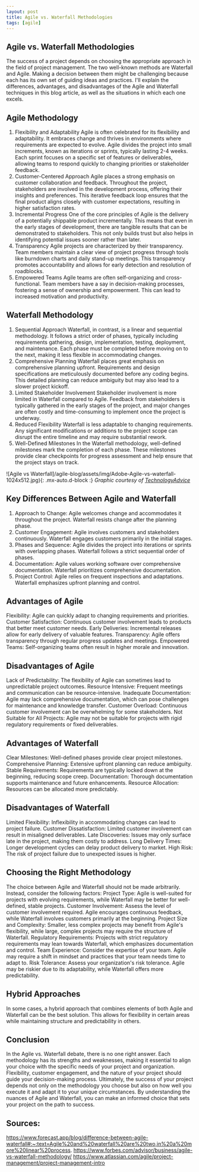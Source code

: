 ```yaml
---
layout: post
title: Agile vs. Waterfall Methodologies
tags: [agile]
---
```


## Agile vs. Waterfall Methodologies

The success of a project depends on choosing the appropriate approach in the field of project management. The two well-known methods are Waterfall and Agile. Making a decision between them might be challenging because each has its own set of guiding ideas and practices. I'll explain the differences, advantages, and disadvantages of the Agile and Waterfall techniques in this blog article, as well as the situations in which each one excels.

## Agile Methodology

1. Flexibility and Adaptability
Agile is often celebrated for its flexibility and adaptability. It embraces change and thrives in environments where requirements are expected to evolve. Agile divides the project into small increments, known as iterations or sprints, typically lasting 2-4 weeks. Each sprint focuses on a specific set of features or deliverables, allowing teams to respond quickly to changing priorities or stakeholder feedback.
2. Customer-Centered Approach
Agile places a strong emphasis on customer collaboration and feedback. Throughout the project, stakeholders are involved in the development process, offering their insights and preferences. This iterative feedback loop ensures that the final product aligns closely with customer expectations, resulting in higher satisfaction rates.
3. Incremental Progress
One of the core principles of Agile is the delivery of a potentially shippable product incrementally. This means that even in the early stages of development, there are tangible results that can be demonstrated to stakeholders. This not only builds trust but also helps in identifying potential issues sooner rather than later.
4. Transparency
Agile projects are characterized by their transparency. Team members maintain a clear view of project progress through tools like burndown charts and daily stand-up meetings. This transparency promotes accountability and allows for early detection and resolution of roadblocks.
5. Empowered Teams
Agile teams are often self-organizing and cross-functional. Team members have a say in decision-making processes, fostering a sense of ownership and empowerment. This can lead to increased motivation and productivity.

## Waterfall Methodology

1. Sequential Approach
Waterfall, in contrast, is a linear and sequential methodology. It follows a strict order of phases, typically including requirements gathering, design, implementation, testing, deployment, and maintenance. Each phase must be completed before moving on to the next, making it less flexible in accommodating changes.
2. Comprehensive Planning
Waterfall places great emphasis on comprehensive planning upfront. Requirements and design specifications are meticulously documented before any coding begins. This detailed planning can reduce ambiguity but may also lead to a slower project kickoff.
3. Limited Stakeholder Involvement
Stakeholder involvement is more limited in Waterfall compared to Agile. Feedback from stakeholders is typically gathered in the early stages of the project, and major changes are often costly and time-consuming to implement once the project is underway.
4. Reduced Flexibility
Waterfall is less adaptable to changing requirements. Any significant modifications or additions to the project scope can disrupt the entire timeline and may require substantial rework.
5. Well-Defined Milestones
In the Waterfall methodology, well-defined milestones mark the completion of each phase. These milestones provide clear checkpoints for progress assessment and help ensure that the project stays on track.

![Agile vs Waterfall]/agile-blog/assets/img/Adobe-Agile-vs-waterfall-1024x512.jpg){: .mx-auto.d-block :}
*Graphic courtesy of [TechnologyAdvice](https://technologyadvice.com/blog/information-technology/what-is-agile-project-management/)*

## Key Differences Between Agile and Waterfall

1. Approach to Change:
Agile welcomes change and accommodates it throughout the project.
Waterfall resists change after the planning phase.
2. Customer Engagement:
Agile involves customers and stakeholders continuously.
Waterfall engages customers primarily in the initial stages.
3. Phases and Sequence:
Agile divides the project into iterations or sprints with overlapping phases.
Waterfall follows a strict sequential order of phases.
4. Documentation:
Agile values working software over comprehensive documentation.
Waterfall prioritizes comprehensive documentation.
5. Project Control:
Agile relies on frequent inspections and adaptations.
Waterfall emphasizes upfront planning and control.

## Advantages of Agile

Flexibility: Agile can quickly adapt to changing requirements and priorities.
Customer Satisfaction: Continuous customer involvement leads to products that better meet customer needs.
Early Deliveries: Incremental releases allow for early delivery of valuable features.
Transparency: Agile offers transparency through regular progress updates and meetings.
Empowered Teams: Self-organizing teams often result in higher morale and innovation.

## Disadvantages of Agile

Lack of Predictability: The flexibility of Agile can sometimes lead to unpredictable project outcomes.
Resource Intensive: Frequent meetings and communication can be resource-intensive.
Inadequate Documentation: Agile may lack comprehensive documentation, which can pose challenges for maintenance and knowledge transfer.
Customer Overload: Continuous customer involvement can be overwhelming for some stakeholders.
Not Suitable for All Projects: Agile may not be suitable for projects with rigid regulatory requirements or fixed deliverables.

## Advantages of Waterfall

Clear Milestones: Well-defined phases provide clear project milestones.
Comprehensive Planning: Extensive upfront planning can reduce ambiguity.
Stable Requirements: Requirements are typically locked down at the beginning, reducing scope creep.
Documentation: Thorough documentation supports maintenance and future enhancements.
Resource Allocation: Resources can be allocated more predictably.

## Disadvantages of Waterfall

Limited Flexibility: Inflexibility in accommodating changes can lead to project failure.
Customer Dissatisfaction: Limited customer involvement can result in misaligned deliverables.
Late Discoveries: Issues may only surface late in the project, making them costly to address.
Long Delivery Times: Longer development cycles can delay product delivery to market.
High Risk: The risk of project failure due to unexpected issues is higher.

## Choosing the Right Methodology

The choice between Agile and Waterfall should not be made arbitrarily. Instead, consider the following factors:
Project Type: Agile is well-suited for projects with evolving requirements, while Waterfall may be better for well-defined, stable projects.
Customer Involvement: Assess the level of customer involvement required. Agile encourages continuous feedback, while Waterfall involves customers primarily at the beginning.
Project Size and Complexity: Smaller, less complex projects may benefit from Agile's flexibility, while large, complex projects may require the structure of Waterfall.
Regulatory Requirements: Projects with strict regulatory requirements may lean towards Waterfall, which emphasizes documentation and control.
Team Experience: Consider the expertise of your team. Agile may require a shift in mindset and practices that your team needs time to adapt to.
Risk Tolerance: Assess your organization's risk tolerance. Agile may be riskier due to its adaptability, while Waterfall offers more predictability.

## Hybrid Approaches

In some cases, a hybrid approach that combines elements of both Agile and Waterfall can be the best solution. This allows for flexibility in certain areas while maintaining structure and predictability in others.

## Conclusion

In the Agile vs. Waterfall debate, there is no one right answer. Each methodology has its strengths and weaknesses, making it essential to align your choice with the specific needs of your project and organization. Flexibility, customer engagement, and the nature of your project should guide your decision-making process. Ultimately, the success of your project depends not only on the methodology you choose but also on how well you execute it and adapt it to your unique circumstances. By understanding the nuances of Agile and Waterfall, you can make an informed choice that sets your project on the path to success.

## Sources:
https://www.forecast.app/blog/difference-between-agile-waterfall#:~:text=Agile%20and%20waterfall%20are%20two,in%20a%20more%20linear%20process.
https://www.forbes.com/advisor/business/agile-vs-waterfall-methodology/
https://www.atlassian.com/agile/project-management/project-management-intro
